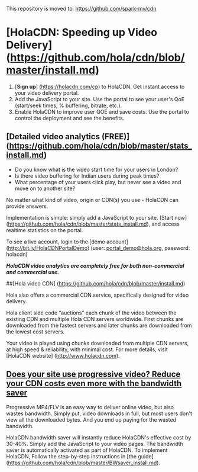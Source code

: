This repository is moved to: https://github.com/spark-mv/cdn

# [HolaCDN: Speeding up Video Delivery] (https://github.com/hola/cdn/blob/master/install.md)

1. [**Sign up**] (https://holacdn.com/cp) to HolaCDN. Get instant access to your video delivery portal. 
2. Add the JavaScript to your site. Use the portal to see your user's QoE (start/seek times, % buffering, bitrate, etc.).  
3. Enable HolaCDN to improve user QOE and save costs. Use the portal to control the deployment and see the benefits.

## [Detailed video analytics (FREE)] (https://github.com/hola/cdn/blob/master/stats_install.md)

* Do you know what is the video start time for your users in London?
* Is there video buffering for Indian users during peak times?
* What percentage of your users click play, but never see a video and move on to another site?

No matter what kind of video, origin or CDN(s) you use - HolaCDN can provide answers.

Implementation is simple: simply add a JavaScript to your site. [Start now] (https://github.com/hola/cdn/blob/master/stats_install.md), and access realtime statistics on the portal.

To see a live account, login to the [demo account] (http://bit.ly/HolaCDNPortalDemo)  (user: portal_demo@hola.org, password: holacdn)

**_HolaCDN video analytics are completely free for both non-commercial and commercial use._**

##[Hola video CDN] (https://github.com/hola/cdn/blob/master/install.md)

Hola also offers a commercial CDN service, specifically designed for video delivery. 

Hola client side code “auctions” each chunk of the video between the existing CDN and  multiple Hola CDN servers worldwide. First chunks are downloaded from the fastest servers and later chunks are downloaded from the lowest cost servers.  

Your video is played using chunks downloaded from multiple CDN servers, at high speed & reliability, with minimal cost. For more details, visit [HolaCDN website] (http://www.holacdn.com).

## [Does your site use progressive video? Reduce your CDN costs even more with the bandwidth saver ](https://github.com/hola/cdn/blob/master/BWsaver_install.md) 

Progressive MP4/FLV is an easy way to deliver online video, but also wastes bandwidth. Simply put, video downloads in full, but most users don't view all the downloaded bytes. And you end up paying for the wasted bandwidth.

HolaCDN bandwidth saver will instantly reduce HolaCDN's effective cost by 30-40%. Simply add the JavaScript to your video pages. The bandwidth saver is automatically activated as part of HolaCDN. To implement HolaCDN, Follow the step-by-step instructions in [the guide] (https://github.com/hola/cdn/blob/master/BWsaver_install.md).
